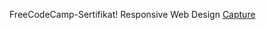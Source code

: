 FreeCodeCamp-Sertifikat! Responsive Web Design
[Capture](https://user-images.githubusercontent.com/84670499/154709290-67a4eead-6d77-4041-85a9-a7bd11c8a77e.PNG)
